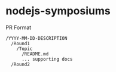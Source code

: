 # nodejs-symposiums

PR Format

```
/YYYY-MM-DD-DESCRIPTION
  /Round1
    /Topic
      /README.md
      ... supporting docs
  /Round2
```
